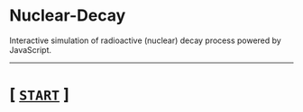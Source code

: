 # Nuclear-Decay
Interactive simulation of radioactive (nuclear) decay process powered by JavaScript.

----------

# [ [`START`](https://retired-2b-dev-team.github.io/Nuclear-Decay/simulation.html) ]
